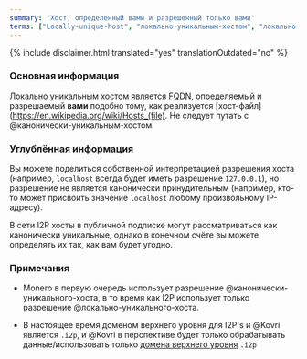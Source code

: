 ```yaml
---
summary: 'Хост, определенный вами и разрешенный только вами'
terms: ["Locally-unique-host", "локально-уникальным-хостом", "локально-уникальному-хосту", "локально-уникальный-хост", "локально-уникального-хоста"]
---
```


{% include disclaimer.html translated="yes" translationOutdated="no" %}

### Основная информация

Локально уникальным хостом является
[FQDN](https://en.wikipedia.org/wiki/FQDN), определяемый и разрешаемый
**вами** подобно тому, как реализуется
[хост-файл](https://en.wikipedia.org/wiki/Hosts_(file). Не следует путать с
@канонически-уникальным-хостом.

### Углублённая информация

Вы можете поделиться собственной интерпретацией разрешения хоста (например,
`localhost` всегда будет иметь разрешение `127.0.0.1`), но разрешение не
является канонически принудительным (например, кто-то может присвоить
значение `localhost` любому произвольному IP-адресу).

В сети I2P хосты в публичной подписке могут рассматриваться как канонически
уникальные, однако в конечном счёте вы можете определять их так, как вам
будет угодно.

### Примечания

- Monero в первую очередь использует разрешение
  @канонически-уникального-хоста, в то время как I2P использует только
  разрешение @локально-уникального-хоста.

- В настоящее время доменом верхнего уровня для I2P's и @Kovri является
  `.i2p`, и @Kovri в перспективе будет только обрабатывать
  данные/использовать только [домена верхнего
  уровня](https://en.wikipedia.org/wiki/Top_level_domain) `.i2p`
